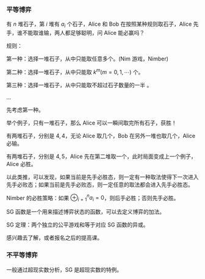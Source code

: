 ### 平等博弈

有 $n$ 堆石子，第 $i$ 堆有 $a_i$ 个石子，Alice 和 Bob 在按照某种规则取石子，Alice 先手，谁不能取谁输，两人都足够聪明，问 Alice 能必赢吗？

规则：

第一种：选择一堆石子，从中只能取任意多个。(Nim 游戏，Nimber)

第二种：选择一堆石子，从中只能取 $k^m(m=0,1,\cdots)$ 个。

第三种：选择一堆石子，从中只能取不超过石子数量的一半 。

...

先考虑第一种。

举个例子，只有一堆石子，那么 Alice 可以一瞬间取完所有石子，获胜！

有两堆石子，分别是 $4,4$，无论 Alice 取几个，Bob 在另外一堆也取几个，Alice 必输。

有两堆石子，分别是 $4,5$，Alice 先在第二堆取一个，此时局面变成上一个例子，Alice 必胜。

以此类推，可以发现，如果当前是先手必胜态，则一定有一种取法使得下一次进入先手必败态；如果当前是先手必败态，则一定任意的取法都会进入先手必胜态。

Nimber 的必胜策略：如果 $\oplus_{i=1}^n a_i=0$，则后手必胜；否则先手必胜。

SG 函数是一个用来描述博弈状态的函数，可以去定义博弈的加法。

SG 定理：两个独立的公平游戏和等于对应 SG 函数的异或。

感兴趣去了解，或者报名之后的提高课。

### 不平等博弈

一般通过超现实数分析，SG 是超现实数的特例。